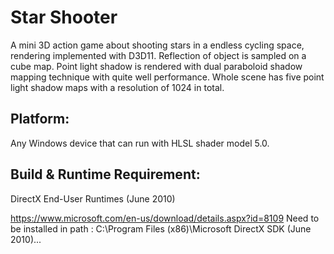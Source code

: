 # Star Shooter
A mini 3D action game about shooting stars in a endless cycling space, rendering implemented with D3D11.
Reflection of object is sampled on a cube map.
Point light shadow is rendered with dual paraboloid shadow mapping technique with quite well performance.
Whole scene has five point light shadow maps with a resolution of 1024 in total.

## Platform:

Any Windows device that can run with HLSL shader model 5.0.

## Build & Runtime Requirement:

DirectX End-User Runtimes (June 2010)

https://www.microsoft.com/en-us/download/details.aspx?id=8109
Need to be installed in path : C:\Program Files (x86)\Microsoft DirectX SDK (June 2010)\...

